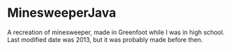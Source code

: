 # MinesweeperJava
A recreation of minesweeper, made in Greenfoot while I was in high school.
Last modified date was 2013, but it was probably made before then.
